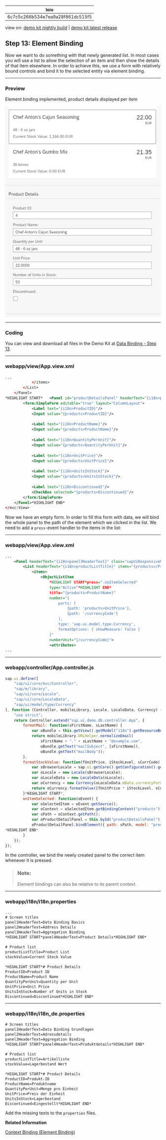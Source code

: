 <!-- loio6c7c5c266b534e7ea9a28f861dc515f5 -->

| loio |
| -----|
| 6c7c5c266b534e7ea9a28f861dc515f5 |

<div id="loio">

view on: [demo kit nightly build](https://openui5nightly.hana.ondemand.com/#/topic/6c7c5c266b534e7ea9a28f861dc515f5) | [demo kit latest release](https://openui5.hana.ondemand.com/#/topic/6c7c5c266b534e7ea9a28f861dc515f5)</div>

## Step 13: Element Binding

Now we want to do something with that newly generated list. In most cases you will use a list to allow the selection of an item and then show the details of that item elsewhere. In order to achieve this, we use a form with relatively bound controls and bind it to the selected entity via element binding.

***

### Preview

   
  
<a name="loio6c7c5c266b534e7ea9a28f861dc515f5__fig_r1j_pst_mr"/>Element binding implemented, product details displayed per item

 ![](loio872d2ed3f9144fbfb82e028b17c52ce3_HiRes.png "Element binding implemented, product details displayed per item") 

***

### Coding

You can view and download all files in the Demo Kit at [Data Binding - Step 13](https://openui5.hana.ondemand.com/explored.html#/sample/sap.ui.core.tutorial.databinding.13/preview).

***

### webapp/view/App.view.xml

``` xml
...
			</items>
		</List>
	</Panel>
*HIGHLIGHT START*	<Panel id="productDetailsPanel" headerText="{i18n>panel4HeaderText}" class="sapUiResponsiveMargin" width="auto">
		<form:SimpleForm editable="true" layout="ColumnLayout">
			<Label text="{i18n>ProductID}"/>
			<Input value="{products>ProductID}"/>

			<Label text="{i18n>ProductName}"/>
			<Input value="{products>ProductName}"/>

			<Label text="{i18n>QuantityPerUnit}"/>
			<Input value="{products>QuantityPerUnit}"/>

			<Label text="{i18n>UnitPrice}"/>
			<Input value="{products>UnitPrice}"/>

			<Label text="{i18n>UnitsInStock}"/>
			<Input value="{products>UnitsInStock}"/>

			<Label text="{i18n>Discontinued}"/>
			<CheckBox selected="{products>Discontinued}"/>
		</form:SimpleForm>
	</Panel>*HIGHLIGHT END*
</mvc:View>
```

Now we have an empty form. In order to fill this form with data, we will bind the whole panel to the path of the element which we clicked in the list. We need to add a `press`-event handler to the items in the list:

***

### webapp/view/App.view.xml

``` xml
...
  	<Panel headerText="{i18n>panel3HeaderText}" class="sapUiResponsiveMargin" width="auto">
		<List headerText="{i18n>productListTitle}" items="{products>/Products}">
			<items>
				<ObjectListItem
					*HIGHLIGHT START*press=".onItemSelected"
					type="Active"*HIGHLIGHT END*
					title="{products>ProductName}"
					number="{
						parts: [
							{path: 'products>UnitPrice'},
							{path: '/currencyCode'}
						],
						type: 'sap.ui.model.type.Currency',
						formatOptions: { showMeasure: false }
					}"
					numberUnit="{/currencyCode}">
					<attributes>
... 
```

***

### webapp/controller/App.controller.js

``` js
sap.ui.define([
	"sap/ui/core/mvc/Controller",
	"sap/m/library",
	"sap/ui/core/Locale",
	"sap/ui/core/LocaleData",
	"sap/ui/model/type/Currency"
], function (Controller, mobileLibrary, Locale, LocaleData, Currency) {
	"use strict";
	return Controller.extend("sap.ui.demo.db.controller.App", {
		formatMail: function(sFirstName, sLastName) {
			var oBundle = this.getView().getModel("i18n").getResourceBundle();
			return mobileLibrary.URLHelper.normalizeEmail(
				sFirstName + "." + sLastName + "@example.com",
				oBundle.getText("mailSubject", [sFirstName]),
				oBundle.getText("mailBody"));
		},
		formatStockValue: function(fUnitPrice, iStockLevel, sCurrCode) {
			var sBrowserLocale = sap.ui.getCore().getConfiguration().getLanguage();
			var oLocale = new Locale(sBrowserLocale);
			var oLocaleData = new LocaleData(oLocale);
			var oCurrency = new Currency(oLocaleData.mData.currencyFormat);
			return oCurrency.formatValue([fUnitPrice * iStockLevel, sCurrCode], "string");
		}*HIGHLIGHT START*,
		onItemSelected: function(oEvent) {
			var oSelectedItem = oEvent.getSource();
			var oContext = oSelectedItem.getBindingContext("products");
			var sPath = oContext.getPath();
			var oProductDetailPanel = this.byId("productDetailsPanel");
			oProductDetailPanel.bindElement({ path: sPath, model: "products" });
*HIGHLIGHT END*
		}
	});
});

```

In the controller, we bind the newly created panel to the correct item whenever it is pressed.

> ### Note:  
> Element bindings can also be relative to its parent context.

***

### webapp/i18n/i18n.properties

``` prefs
...
# Screen titles
panel1HeaderText=Data Binding Basics
panel2HeaderText=Address Details
panel3HeaderText=Aggregation Binding
*HIGHLIGHT START*panel4HeaderText=Product Details*HIGHLIGHT END*

# Product list
productListTitle=Product List
stockValue=Current Stock Value

*HIGHLIGHT START*# Product Details
ProductID=Product ID
ProductName=Product Name
QuantityPerUnit=Quantity per Unit
UnitPrice=Unit Price
UnitsInStock=Number of Units in Stock
Discontinued=Discontinued*HIGHLIGHT END*

```

***

### webapp/i18n/i18n\_de.properties

``` prefs
# Screen titles
panel1HeaderText=Data Binding Grundlagen
panel2HeaderText=Adressdetails
panel3HeaderText=Aggregation Binding
*HIGHLIGHT START*panel4HeaderText=Produktdetails*HIGHLIGHT END*
 
# Product list
productListTitle=Artikelliste
stockValue=Lagerbestand Wert

*HIGHLIGHT START*# Product Details
ProductID=Produkt-ID
ProductName=Produktname
QuantityPerUnit=Menge pro Einheit
UnitPrice=Preis der Einheit
UnitsInStock=Lagerbestand
Discontinued=Eingestellt*HIGHLIGHT END*
```

Add the missing texts to the `properties` files.

**Related Information**  


[Context Binding \(Element Binding\)](Context_Binding_(Element_Binding)_91f05e8.md)

